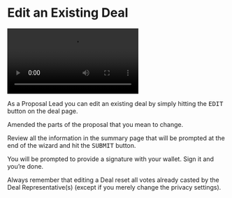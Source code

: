 # Edit an Existing Deal

<video style="max-width: 100% !important; height: auto !important;" controls preload="auto"><source src="https://ik.imagekit.io/primedao/PrimeDeals/5-edit-a-deal-deals_z6Iat0f1B.mp4" type="video/mp4">Your browser does not support the video tag.</video>

As a Proposal Lead you can edit an existing deal by simply hitting the <kbd>EDIT</kbd> button on the deal page. 

Amended the parts of the proposal that you mean to change.

Review all the information in the summary page that will be prompted at the end of the wizard and hit the <kbd>SUBMIT</kbd> button. 

You will be prompted to provide a signature with your wallet. Sign it and you’re done.

Always remember that editing a Deal reset all votes already casted by the Deal Representative(s) (except if you merely change the privacy settings).